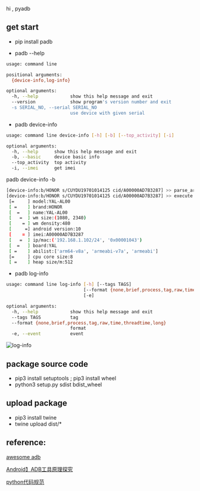 hi , pyadb

## get start
- pip install padb

- padb --help
```bash
usage: command line

positional arguments:
  {device-info,log-info}

optional arguments:
  -h, --help            show this help message and exit
  --version             show program's version number and exit
  -s SERIAL_NO, --serial SERIAL_NO
                        use device with given serial

```

- padb device-info
```bash
usage: command line device-info [-h] [-b] [--top_activity] [-i]

optional arguments:
  -h, --help      show this help message and exit
  -b, --basic     device basic info
  --top_activity  top activity
  -i, --imei      get imei
```
padb device-info -b
```bash
[device-info:b/HONOR s/CUYDU19701014125 cid/A00000AD7B3287] >> parse_args Namespace(basic=True, func=<bound method BaseCommand.__execute of <pyadb.cmd.device_info.DeviceInfo object at 0x102d06f28>>, imei=False, serial_no='', top_activity=False)
[device-info:b/HONOR s/CUYDU19701014125 cid/A00000AD7B3287] >> execute
 [=     ] model:YAL-AL00
 [ =    ] brand:HONOR
 [  =   ] name:YAL-AL00
 [   =  ] wm size:(1080, 2340)
 [    = ] wm density:480
 [     =] android version:10
 [    = ] imei:A00000AD7B3287
 [   =  ] ip/mac:('192.168.1.102/24', '0x00001043')
 [  =   ] board:YAL
 [ =    ] abilist:['arm64-v8a', 'armeabi-v7a', 'armeabi']
 [=     ] cpu core size:8
 [ =    ] heap size/m:512

```
- padb log-info
```bash
usage: command line log-info [-h] [--tags TAGS]
                             [--format {none,brief,process,tag,raw,time,threadtime,long}]
                             [-e]

optional arguments:
  -h, --help            show this help message and exit
  --tags TAGS           tag
  --format {none,brief,process,tag,raw,time,threadtime,long}
                        format
  -e, --event           event
```
![log-info](/art/log-info.png)
## package source code
- pip3 install setuptools  ; pip3 install wheel
- python3 setup.py sdist bdist_wheel
## upload package
- pip3 install twine
- twine upload dist/*
## reference:

[awesome adb](http://adbcommand.com/awesome-adb/cn)

[Android】ADB工具原理探究](https://itimetraveler.github.io/2019/06/07/Android%20ADB%E5%8E%9F%E7%90%86%E6%8E%A2%E7%A9%B6/#ADB%E7%AE%80%E4%BB%8B)

[python代码规范](https://zh-google-styleguide.readthedocs.io/en/latest/google-python-styleguide/python_style_rules/)
